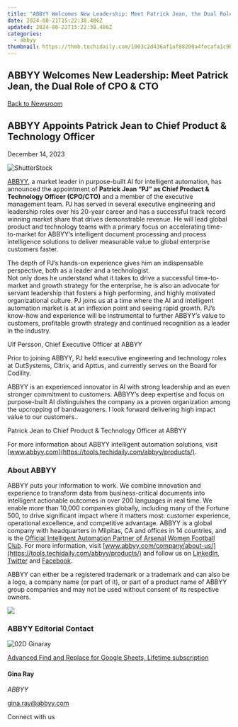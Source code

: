 ```yaml
---
title: "ABBYY Welcomes New Leadership: Meet Patrick Jean, the Dual Role of CPO & CTO"
date: 2024-08-21T15:22:38.486Z
updated: 2024-08-22T15:22:38.486Z
categories:
  - abbyy
thumbnail: https://thmb.techidaily.com/1003c2d436af1af88200a4fecafa1c9b55219d7d2c61adc69cde92d0a51179ae.jpg
---
```


## ABBYY Welcomes New Leadership: Meet Patrick Jean, the Dual Role of CPO & CTO

[Back to Newsroom](https://tools.techidaily.com/abbyy/products/)

## ABBYY Appoints Patrick Jean to Chief Product & Technology Officer

December 14, 2023

![ShutterStock](https://content.abbyy.com/-/media/project/abbyy/abbyy/branchtemplates/shutterstock_1272462163_1296-x-729.jpg?h=729&iar=0&w=1296)

[ABBYY](https://tools.techidaily.com/abbyy/products/), a market leader in purpose-built AI for intelligent automation, has announced the appointment of **Patrick Jean “PJ” as Chief Product & Technology Officer (CPO/CTO)** and a member of the executive management team. PJ has served in several executive engineering and leadership roles over his 20-year career and has a successful track record winning market share that drives demonstrable revenue. He will lead global product and technology teams with a primary focus on accelerating time-to-market for ABBYY’s intelligent document processing and process intelligence solutions to deliver measurable value to global enterprise customers faster.

The depth of PJ’s hands-on experience gives him an indispensable perspective, both as a leader and a technologist.  
Not only does he understand what it takes to drive a successful time-to-market and growth strategy for the enterprise, he is also an advocate for servant leadership that fosters a high performing, and highly motivated organizational culture. PJ joins us at a time where the AI and intelligent automation market is at an inflexion point and seeing rapid growth. PJ’s know-how and experience will be instrumental to further ABBYY’s value to customers, profitable growth strategy and continued recognition as a leader in the industry.

Ulf Persson, Chief Executive Officer at ABBYY

Prior to joining ABBYY, PJ held executive engineering and technology roles at OutSystems, Citrix, and Apttus, and currently serves on the Board for Codility.

ABBYY is an experienced innovator in AI with strong leadership and an even stronger commitment to customers. ABBYY’s deep expertise and focus on purpose-built AI distinguishes the company as a proven organization among the upcropping of bandwagoners. I look forward delivering high impact value to our customers..

Patrick Jean to Chief Product & Technology Officer at ABBYY

For more information about ABBYY intelligent automation solutions, visit [www.abbyy.com](https://tools.techidaily.com/abbyy/products/).  

### About ABBYY

ABBYY puts your information to work. We combine innovation and experience to transform data from business-critical documents into intelligent actionable outcomes in over 200 languages in real time. We enable more than 10,000 companies globally, including many of the Fortune 500, to drive significant impact where it matters most: customer experience, operational excellence, and competitive advantage. ABBYY is a global company with headquarters in Milpitas, CA and offices in 14 countries, and is the [Official Intelligent Automation Partner of Arsenal Women Football Club](https://tools.techidaily.com/abbyy/products/). For more information, visit [www.abbyy.com/company/about-us/](https://tools.techidaily.com/abbyy/products/) and follow us on [LinkedIn](https://www.linkedin.com/company/abbyy), [Twitter](https://twitter.com/ABBYY%5FSoftware) and [Facebook](https://www.facebook.com/ABBYYsoft).

ABBYY can either be a registered trademark or a trademark and can also be a logo, a company name (or part of it), or part of a product name of ABBYY group companies and may not be used without consent of its respective owners.

<!-- affiliate ads begin -->
<a href="https://store.iobit.com/order/checkout.php?PRODS=4596923&QTY=1&AFFILIATE=108875&CART=1"><img src="https://secure.avangate.com/images/merchant/184260348236f9554fe9375772ff966e/ascscan_468X60.png" border="0"></a>
<!-- affiliate ads end -->
### ABBYY Editorial Contact

![02D Ginaray](https://static2.abbyy.com/abbyycommedia/23662/02d-ginaray.png)

<!-- affiliate ads begin -->
<a href="https://secure.2checkout.com/order/checkout.php?PRODS=4729642&QTY=1&AFFILIATE=108875&CART=1">Advanced Find and Replace for Google Sheets, Lifetime subscription</a>
<!-- affiliate ads end -->
#### Gina Ray

_ABBYY_

[gina.ray@abbyy.com](https://tools.techidaily.com/abbyy/products/) 

  
Connect with us

<ins class="adsbygoogle"
     style="display:block"
     data-ad-format="autorelaxed"
     data-ad-client="ca-pub-7571918770474297"
     data-ad-slot="1223367746"></ins>



<ins class="adsbygoogle"
     style="display:block"
     data-ad-client="ca-pub-7571918770474297"
     data-ad-slot="8358498916"
     data-ad-format="auto"
     data-full-width-responsive="true"></ins>
